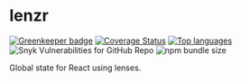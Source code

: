 # lenzr

[![Greenkeeper badge](https://badges.greenkeeper.io/justbrody/lenzr.svg)](https://greenkeeper.io/)
[![Coverage Status](https://coveralls.io/repos/justbrody/lenzr/badge.svg?branch=master)](https://coveralls.io/r/justbrody/lenzr?branch=master)
[![Top languages](https://img.shields.io/github/languages/top/justbrody/lenzr.svg)](https://github.com/justbrody/lenzr/)
![Snyk Vulnerabilities for GitHub Repo](https://img.shields.io/snyk/vulnerabilities/github/justbrody/lenzr.svg)
![npm bundle size](https://img.shields.io/bundlephobia/min/lenzr.svg)

Global state for React using lenses.
